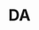 # DA

<!--
#### Quizzes
```diff
+ "Chapter 4 Quiz" is now open. We have to solve it before 13 May.
+ "End of Course Assessment" is now open. We have to solve it before 13 May.
  - (to be able to take this assessment, we need to do the End of Course Survey first)
+ Oral degrees will depend on these online quizzes.
```
-->
<!--
```diff
+ كل عام وانتم بخير
- I will be available Today, 16 Apr, at 09:30 pm for any questions and course issues 
- At the below Zoom link, please inform all your colleagues
```
-->

<!--
#### Online Course
```diff
+ You have been added to a new online course called "IoT Fundamentals: Big Data Analytics".
- Please be sure you can access the course as there will be a quiz that we will need to solve.
+ Oral degrees will depend on the online quiz.
```
-->

<!--
#### Zoom Link
+ https://us05web.zoom.us/j/83518532308?pwd=NXNJVXRTZmQ0dnhuU3A5ODNtanBRUT09
 
## Lectures
The lectures are in the above PDF files.
-->
<!--
- **Lecture 1** 
  - File "DA-01.pdf" https://raw.githubusercontent.com/fcai-b/da/main/DA-01.pdf
-->
